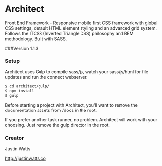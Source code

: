 # Architect

Front End Framework - Responsive mobile first CSS framework with global CSS settings, default HTML element styling and an advanced grid system. Follows the ITCSS (Inverted Triangle CSS) philosophy and BEM methodology. Built with SASS.


###Version
1.1.3


### Setup

Architect uses Gulp to compile sass/js, watch your sass/js/html for file updates and run the connect webserver.

```sh
$ cd architect/gulp/
$ npm install
$ gulp
```

Before starting a project with Architect, you'll want to remove the documentation assets from /docs in the root.

If you prefer another task runner, no problem. Architect will work with your choosing. Just remove the gulp director in the root.


### Creator
Justin Watts

<http://justinwatts.co>
